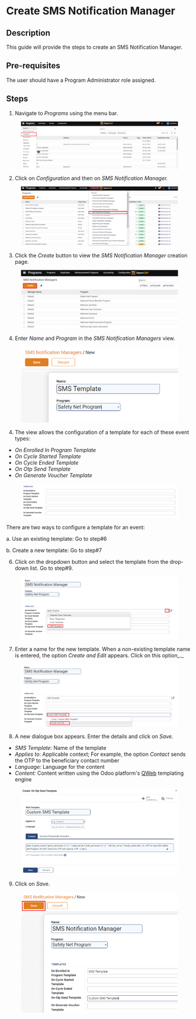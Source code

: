 # Create SMS Notification Manager

## Description

This guide will provide the steps to create an SMS Notification Manager.

## Pre-requisites

The user should have a Program Administrator role assigned.

## Steps

1. Navigate to _Programs_ using the menu bar.

<figure><img src="../../../../../../.gitbook/assets/home-page-openg2p (10).png" alt=""><figcaption></figcaption></figure>

2. Click on _Configuration_ and then on _SMS Notification Manager._

<figure><img src="../../../../../../.gitbook/assets/sms-notification (1).png" alt=""><figcaption></figcaption></figure>

3. Click the _Create_ button to view the _SMS Notification Manager_ creation page.

<figure><img src="../../../../../../.gitbook/assets/sms-create (1).PNG" alt=""><figcaption></figcaption></figure>

4. Enter _Name_ and _Program_ in the _SMS Notification Managers_ view.

<figure><img src="../../../../../../.gitbook/assets/sms-template-name-and-program (2) (1).png" alt="" width="456"><figcaption></figcaption></figure>

4. The view allows the configuration of a template for each of these event types:

* _On Enrolled In Program Template_
* _On Cycle Started Template_
* _On Cycle Ended Template_
* _On Otp Send Template_
* _On Generate Voucher Template_

<figure><img src="../../../../../../.gitbook/assets/sms-template-event-types.PNG" alt=""><figcaption></figcaption></figure>

There are two ways to configure a template for an event:

a. Use an existing template: Go to step#6

b. Create a new template: Go to step#7

6. Click on the dropdown button and select the template from the drop-down list. Go to step#9.

<figure><img src="../../../../../../.gitbook/assets/select-existing-template.png" alt=""><figcaption></figcaption></figure>

7. Enter a name for the new template. When a non-existing template name is entered, the option _Create and Edit_ appears. Click on this option\_.\_

<figure><img src="../../../../../../.gitbook/assets/create-new-template.png" alt=""><figcaption></figcaption></figure>

8. A new dialogue box appears. Enter the details and click on _Save._

* _SMS Template_: Name of the template
* _Applies to_: Applicable context; For example, the option _Contact_ sends the OTP to the beneficiary contact number
* _Language:_ Language for the content
* _Content:_ Content written using the Odoo platform's [QWeb](https://www.odoo.com/documentation/16.0/developer/reference/frontend/qweb.html) templating engine

<figure><img src="../../../../../../.gitbook/assets/enter-sms-template-details.PNG" alt=""><figcaption></figcaption></figure>

9. Click on _Save_.

<figure><img src="../../../../../../.gitbook/assets/save-sms-notification-manager.png" alt=""><figcaption></figcaption></figure>
